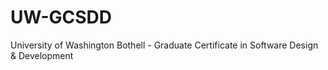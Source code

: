 # UW-GCSDD
University of Washington Bothell - Graduate Certificate in Software Design &amp; Development
